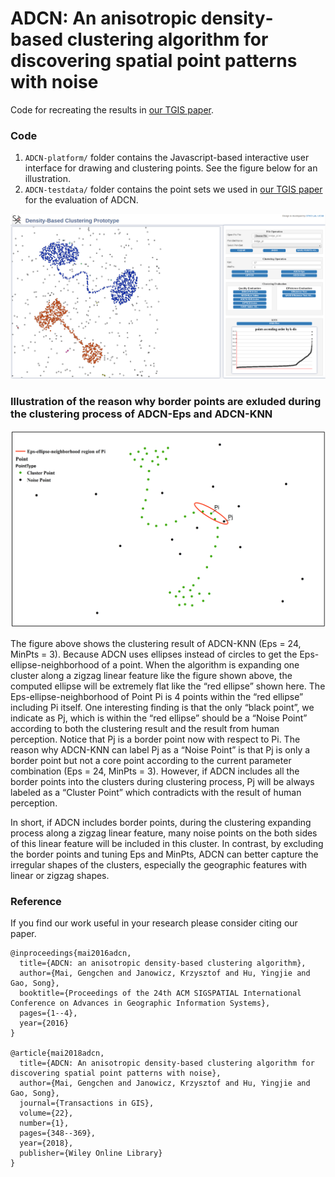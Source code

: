 # ADCN: An anisotropic density‐based clustering algorithm for discovering spatial point patterns with noise
Code for recreating the results in [our TGIS paper](https://onlinelibrary.wiley.com/doi/full/10.1111/tgis.12313).



### Code
1. `ADCN-platform/` folder contains the Javascript-based interactive user interface for drawing and clustering points. See the figure below for an illustration.
2. `ADCN-testdata/` folder contains the point sets we used in [our TGIS paper](https://onlinelibrary.wiley.com/doi/full/10.1111/tgis.12313) for the evaluation of ADCN.

<p align="center">
  <img src="illu-Image/interface.png" alt="interface" width="1000" />
</p>

### Illustration of the reason why border points are exluded during the clustering process of ADCN-Eps and ADCN-KNN

<p align="center">
  <img src="illu-Image/border-pt-illustration-fl.png" alt="border-pt-illustration-fl" width="1000" />
</p>

The figure above shows the clustering result of ADCN-KNN (Eps = 24, MinPts = 3). Because ADCN uses ellipses instead of circles to get the Eps-ellipse-neighborhood of a point. When the algorithm is expanding one cluster along a zigzag linear feature like the figure shown above, the computed ellipse will be extremely flat like the “red ellipse” shown here. The Eps-ellipse-neighborhood of Point Pi is 4 points within the “red ellipse” including Pi itself. One interesting finding is that the only “black point”, we indicate as Pj, which is within the “red ellipse” should be a “Noise Point” according to both the clustering result and the result from human perception. Notice that Pj is a border point now with respect to Pi. The reason why ADCN-KNN can label Pj as a “Noise Point” is that Pj is only a border point but not a core point according to the current parameter combination (Eps = 24, MinPts = 3). However, if ADCN includes all the border points into the clusters during clustering process, Pj will be always labeled as a “Cluster Point” which contradicts with the result of human perception.

In short, if ADCN includes border points, during the clustering expanding process along a zigzag linear feature, many noise points on the both sides of this linear feature will be included in this cluster. In contrast, by excluding the border points and tuning Eps and MinPts, ADCN can better capture the irregular shapes of the clusters, especially the geographic features with linear or zigzag shapes.


### Reference
If you find our work useful in your research please consider citing our paper.  
```
@inproceedings{mai2016adcn,
  title={ADCN: an anisotropic density-based clustering algorithm},
  author={Mai, Gengchen and Janowicz, Krzysztof and Hu, Yingjie and Gao, Song},
  booktitle={Proceedings of the 24th ACM SIGSPATIAL International Conference on Advances in Geographic Information Systems},
  pages={1--4},
  year={2016}
}

@article{mai2018adcn,
  title={ADCN: An anisotropic density-based clustering algorithm for discovering spatial point patterns with noise},
  author={Mai, Gengchen and Janowicz, Krzysztof and Hu, Yingjie and Gao, Song},
  journal={Transactions in GIS},
  volume={22},
  number={1},
  pages={348--369},
  year={2018},
  publisher={Wiley Online Library}
}
```
